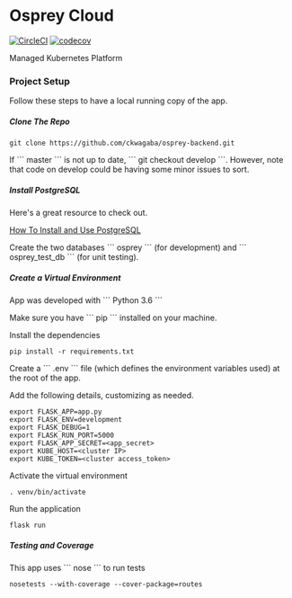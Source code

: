 # Osprey Cloud
[![CircleCI](https://circleci.com/gh/ckwagaba/osprey-backend/tree/develop.svg?style=svg)](https://circleci.com/gh/ckwagaba/osprey-backend/tree/develop)
[![codecov](https://codecov.io/gh/ckwagaba/osprey-backend/branch/develop/graph/badge.svg)](https://codecov.io/gh/ckwagaba/osprey-backend)
<p>Managed Kubernetes Platform</p>

### Project Setup
<p>Follow these steps to have a local running copy of the app.</p>

##### Clone The Repo

``` git clone https://github.com/ckwagaba/osprey-backend.git ```
<p>
If ``` master ``` is not up to date, ``` git checkout develop ```. However, note that code on develop could be having some minor issues to sort.
</p>

##### Install PostgreSQL
<p>Here's a great resource to check out.</p>

[How To Install and Use PostgreSQL](https://www.digitalocean.com/community/tutorials/how-to-install-and-use-postgresql-on-ubuntu-18-04)

<p>
Create the two databases ``` osprey ``` (for development) and ``` osprey_test_db ``` (for unit testing).
</p>

##### Create a Virtual Environment
<p>App was developed with ``` Python 3.6 ```</p>
<p>Make sure you have ``` pip ``` installed on your machine.</p>
<p>Install the dependencies</p>

``` pip install -r requirements.txt ```

<p>
Create a ``` .env ``` file (which defines the environment variables used) at the root of the app.
</p>
<p>Add the following details, customizing as needed.</p>

```
export FLASK_APP=app.py
export FLASK_ENV=development
export FLASK_DEBUG=1
export FLASK_RUN_PORT=5000
export FLASK_APP_SECRET=<app_secret>
export KUBE_HOST=<cluster IP>
export KUBE_TOKEN=<cluster access_token>
```

<p>Activate the virtual environment</p>

``` . venv/bin/activate ```

<p>Run the application</p>

``` flask run ```

##### Testing and Coverage
<p>This app uses ``` nose ``` to run tests</p>

``` nosetests --with-coverage --cover-package=routes ```